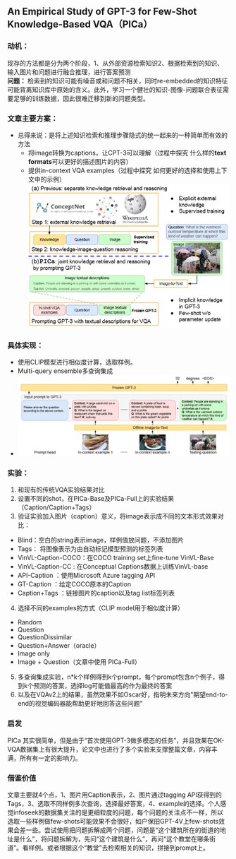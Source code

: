 ## An Empirical Study of GPT-3 for Few-Shot Knowledge-Based VQA（PICa）
### 动机：   
现存的方法都是分为两个阶段，1、从外部资源检索知识2、根据检索到的知识、输入图片和问题进行融合推理，进行答案预测   
**问题：** 检索到的知识可能有噪音或和问题不相关，同时re-embedded的知识特征可能背离知识库中原始的含义。此外，学习一个健壮的知识-图像-问题联合表征需要足够的训练数据，因此很难迁移到新的问题类型。
### 文章主要方案：
* 总得来说：是将上述知识检索和推理步骤隐式的统一起来的一种简单而有效的方法
  - 将image转换为captions，让CPT-3可以理解（过程中探究 什么样的**text formats**可以更好的描述图片的内容）
  - 提供in-context VQA examples（过程中探究 如何更好的选择和使用上下文中的示例）
    ![Pica](https://github.com/bixie6868/project/blob/main/images/Snipaste_2023-12-28_10-27-48.png "Pica")
### 具体实现：
* 使用CLIP模型进行相似度计算，选取样例。
* Multi-query ensemble多查询集成
* ![Pica](https://github.com/bixie6868/project/blob/main/images/Snipaste_2023-12-28_10-32-56.png "Pica")
### 实验：
1. 和现有的传统VQA实验结果对比  
2. 设置不同的shot，在PICa-Base及PICa-Full上的实验结果（Caption/Caption+Tags）   
3. 验证实验加入图片（caption）意义，将image表示成不同的文本形式效果对比：
  - Blind：空白的string表示image，样例值放问题，不添加图片
  - Tags： 将图像表示为由自动标记模型预测的标签列表
  - VinVL-Caption-COCO：在COCO training set上fine-tune VinVL-Base
  - VinVL-Caption-CC : 在Conceptual Captions数据上训练VinVL-base
  - API-Caption ：使用Microsoft Azure tagging API
  - GT-Caption ：给定COCO原本的Caption
  - Caption+Tags ：链接图片的caption以及tag list标签列表   
4. 选择不同的examples的方式（CLIP model用于相似度计算）
  - Random
  - Question
  - QuestionDissimilar
  - Question+Answer（oracle）
  - Image only
  - Image + Question（文章中使用 PICa-Full）
5. 多查询集成实验，n*k个样例得到k个prompt，每个prompt包含n个例子，得到k个预测的答案，选择log可能值最高的作为最终的答案
6. 以及在VQAv2上的结果，虽然效果不如Oscar好，指明未来方向"期望end-to-end的视觉编码器能帮助更好地回答这些问题"
### 启发
PICa 其实很简单，但是由于“首次使用GPT-3做多模态的任务”，并且效果在OK-VQA数据集上有很大提升，论文中也进行了多个实验来支撑整篇文章，内容丰满，所有有一定的影响力。
### 借鉴价值
文章主要就4个点，1、图片用Caption表示，2、图片通过tagging API获得到的Tags，3、选取不同样例多次查询，选择最好答案，4、example的选择。个人感觉infoseek的数据集关注的是更细粒度的问题，每个问题的关注点不一样，所以选取一些样例做few-shots可能效果不会很好，如户保田GPT-4V上few-shots效果会差一些。尝试使用把问题拆解成两个问题，问题是“这个建筑所在的街道的地址是什么”，将问题拆解为，先问“这个建筑是什么”，再问“这个教堂在哪条街道”。看样例。或者根据这个“教堂”去检索相关的知识，拼接到prompt上。
